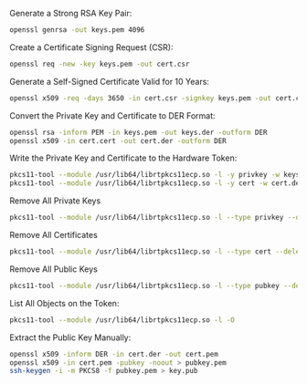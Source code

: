 Generate a Strong RSA Key Pair:
```bash
openssl genrsa -out keys.pem 4096
```
Create a Certificate Signing Request (CSR):
```bash
openssl req -new -key keys.pem -out cert.csr
```
Generate a Self-Signed Certificate Valid for 10 Years:
```bash
openssl x509 -req -days 3650 -in cert.csr -signkey keys.pem -out cert.cert
```
Convert the Private Key and Certificate to DER Format:
```bash
openssl rsa -inform PEM -in keys.pem -out keys.der -outform DER
openssl x509 -in cert.cert -out cert.der -outform DER
```
Write the Private Key and Certificate to the Hardware Token:
```bash
pkcs11-tool --module /usr/lib64/librtpkcs11ecp.so -l -y privkey -w keys.der --id 10 --label "SSHPrivateKey"
pkcs11-tool --module /usr/lib64/librtpkcs11ecp.so -l -y cert -w cert.der --id 10 --label "SSHCertificate"
```
Remove All Private Keys
```bash
pkcs11-tool --module /usr/lib64/librtpkcs11ecp.so -l --type privkey --delete-object --id 10
```
Remove All Certificates
```bash
pkcs11-tool --module /usr/lib64/librtpkcs11ecp.so -l --type cert --delete-object --id 10
```
Remove All Public Keys
```bash
pkcs11-tool --module /usr/lib64/librtpkcs11ecp.so -l --type pubkey --delete-object --id 10
```
List All Objects on the Token:
```bash
pkcs11-tool --module /usr/lib64/librtpkcs11ecp.so -l -O
```
Extract the Public Key Manually:
```bash
openssl x509 -inform DER -in cert.der -out cert.pem
openssl x509 -in cert.pem -pubkey -noout > pubkey.pem
ssh-keygen -i -m PKCS8 -f pubkey.pem > key.pub
```
